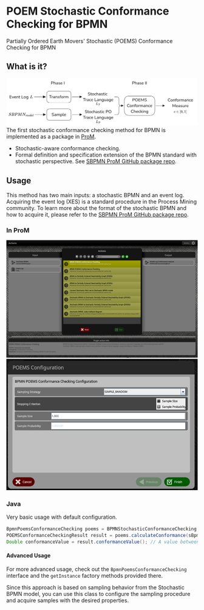 # POEM Stochastic Conformance Checking for BPMN
Partially Ordered Earth Movers' Stochastic (POEMS) Conformance Checking for BPMN
## What is it?
![Illustration - BPMN POEMS Conformance Checking.png](resources/Illustration%20-%20BPMN%20POEMS%20Conformance%20Checking.png)
The first stochastic conformance checking method for BPMN is implemented as a package in [ProM](https://promtools.org/).

- Stochastic-aware conformance checking.
- Formal definition and specification extension of the BPMN standard with stochastic perspective. See [SBPMN ProM GitHub package repo](https://github.com/promworkbench/StochasticBPMN).

## Usage
This method has two main inputs: a stochastic BPMN and an event log.
Acquiring the event log (XES) is a standard procedure in the Process Mining community.
To learn more about the format of the stochastic BPMN and how to acquire it, please refer to the [SBPMN ProM GitHub package repo](https://github.com/promworkbench/StochasticBPMN).
### In ProM
![prom_plugins.png](resources/prom_plugins.png)
![POEMS Conformance Checking for BPMN Plugin.png](resources/POEMS%20Conformance%20Checking%20for%20BPMN%20Plugin.png)
### Java
Very basic usage with default configuration.
```java
BpmnPoemsConformanceChecking poems = BPMNStochasticConformanceChecking.poems();
POEMSConformanceCheckingResult result = poems.calculateConformance(sBpmnDiagram, xlog);
Double conformanceValue = result.conformanceValue(); // A value between 0 and 1
```
#### Advanced Usage
For more advanced usage, check out the `BpmnPoemsConformanceChecking` interface and the `getInstance` factory methods provided there.

Since this approach is based on sampling behavior from the Stochastic BPMN model, you can use this class to configure the sampling procedure and acquire samples with the desired properties.
